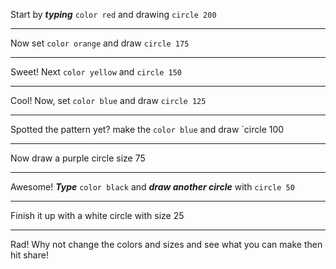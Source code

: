 Start by ***typing*** `color red` and  drawing `circle 200`

---

Now set `color orange` and draw `circle 175`

---

Sweet! Next `color yellow` and `circle 150`

---

Cool! Now, set `color blue` and draw `circle 125`

---

Spotted the pattern yet? make the `color blue` and draw `circle 100

---

Now draw a purple circle size 75

---

Awesome! ***Type*** `color black` and ***draw another circle*** with `circle 50`

---

Finish it up with a white circle with size 25

---

Rad! Why not change the colors and sizes and see what you can make then hit share!